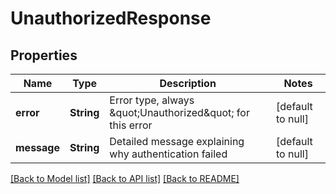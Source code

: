 # UnauthorizedResponse
## Properties

| Name | Type | Description | Notes |
|------------ | ------------- | ------------- | -------------|
| **error** | **String** | Error type, always \&quot;Unauthorized\&quot; for this error | [default to null] |
| **message** | **String** | Detailed message explaining why authentication failed | [default to null] |

[[Back to Model list]](../README.md#documentation-for-models) [[Back to API list]](../README.md#documentation-for-api-endpoints) [[Back to README]](../README.md)

